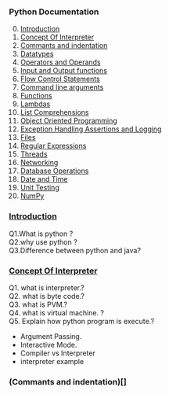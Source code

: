 ### Python Documentation

0. [Introduction](#Introduction)   
1. [Concept Of Interpreter](#ConceptOfInterpreter)    
2. [Commants and indentation](#Commantsandindentation)    
3. [Datatypes]()    
4. [Operators and Operands]()   
5. [ Input and Output functions]()   
6. [ Flow Control Statements]()  
7. [Command line arguments]()  
8. [Functions]()    
9. [Lambdas]() 
10. [List Comprehensions]()   
11. [Object Oriented Programming]()  
12. [Exception Handling Assertions and Logging]()  
13. [Files]()                     
14. [Regular Expressions]()              
15. [Threads]()               
16. [Networking]()               
17. [Database Operations]()                     
18. [Date and Time]()                   
19. [Unit Testing]()                         
20. [NumPy]()        

### [Introduction](https://github.com/MaazMS/python/blob/master/python/Introduction/introduction.md)   
    
Q1.What is python ?  
Q2.why use python ?  
Q3.Difference between python and java?           
                      
### [Concept Of Interpreter](https://github.com/MaazMS/python/tree/master/python/Concept%20Of%20Interpreter)      
 
Q1. what is interpreter.?    
Q2. what is byte code.?     
Q3. what is PVM.?     
Q4. what is virtual machine. ?     
Q5. Explain how python program is execute.?   
* Argument Passing.    
* Interactive Mode.    
* Compiler vs Interpreter   
* interpreter example
### (Commants and indentation)[]